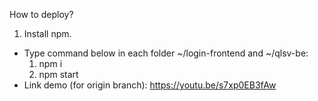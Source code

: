 How to deploy?
1. Install npm.
- Type command below in each folder ~/login-frontend and ~/qlsv-be:
  1. npm i
  2. npm start
- Link demo (for origin branch): https://youtu.be/s7xp0EB3fAw

